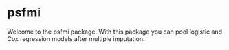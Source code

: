# psfmi

Welcome to the psfmi package. With this package you can pool 
logistic and Cox regression models after multiple imputation.
